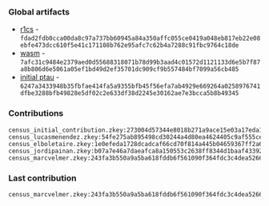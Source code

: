### Global artifacts
- [r1cs](./artifacts/circuit.r1cs) - `fdad2fdb0cca00da8c97a737bb60945a84a350affc055ce0419a048eb817eb22e08ebfe473dcc610f5e41c171108b762e95afc7c62b4a7288c91fbc9764c18de`
- [wasm](./artifacts/circuit.wasm) - `7afc31c9484e2379aed0d55688318071b78d99b3aad4c01572d1121133d6e5b7f87a8b806d6e5061a05ef1bd49d2ef35701dc909cf9b557484bf7099a56cb485`
- [initial ptau](./artifacts/initial.ptau) - `6247a3433948b35fbfae414fa5a9355bfb45f56efa7ab4929e669264a0258976741dfbe3288bfb49828e5df02c2e633df38d2245e30162ae7e3bcca5b8b49345`

### Contributions
```
census_initial_contribution.zkey:273004d57344e8018b271a9ace15e03a17eda10d3c7b51ffb0c6bc372cb2a59e26966cc3da213bef642836e89078f7d399ed3d1594f389610c930c2c31aed3eb
census_lucasmenendez.zkey:54fe275ab895498cd30244a4d80ea4624405c9af555cefc6eda79028f92eda760669938f6d236b5500de895bc6525152d17f2309a8fc0d292c94f60a9ef967c2
census_elboletaire.zkey:1e0efeda1728dcadcaf66cd70f814a445b04659367ff2a6ac94e5ac4938905539dda415bdf825f1b2655178b49c9ced2fe484da7d923232abf4b8dcc7b4d91a7
census_jordipainan.zkey:b07a7e46a7daeafca8a150553c2638ff8344d1baaf4339267cfdef21fa1a59ff428ebbbda5b1e1e5da49458c1421d07e4ab2ca2cc6feeacdb41071871279860b
census_marcvelmer.zkey:243fa3b550a9a5ba618fddb6f561090f364fdc3c4dea52664ff1545af21f3ff7de0b2c50770a744ebff05bbd2e972fda7bca7f1bf589e144b637bc9748d71c75
```

### Last contribution
```
census_marcvelmer.zkey:243fa3b550a9a5ba618fddb6f561090f364fdc3c4dea52664ff1545af21f3ff7de0b2c50770a744ebff05bbd2e972fda7bca7f1bf589e144b637bc9748d71c75
```
